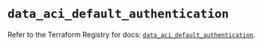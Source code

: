 # `data_aci_default_authentication`

Refer to the Terraform Registry for docs: [`data_aci_default_authentication`](https://registry.terraform.io/providers/ciscodevnet/aci/2.17.0/docs/data-sources/default_authentication).
